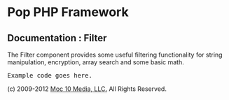 Pop PHP Framework
=================

Documentation : Filter
----------------------

The Filter component provides some useful filtering functionality for string manipulation, encryption, array search and some basic math.

<pre>
Example code goes here.
</pre>

(c) 2009-2012 [Moc 10 Media, LLC.](http://www.moc10media.com) All Rights Reserved.
